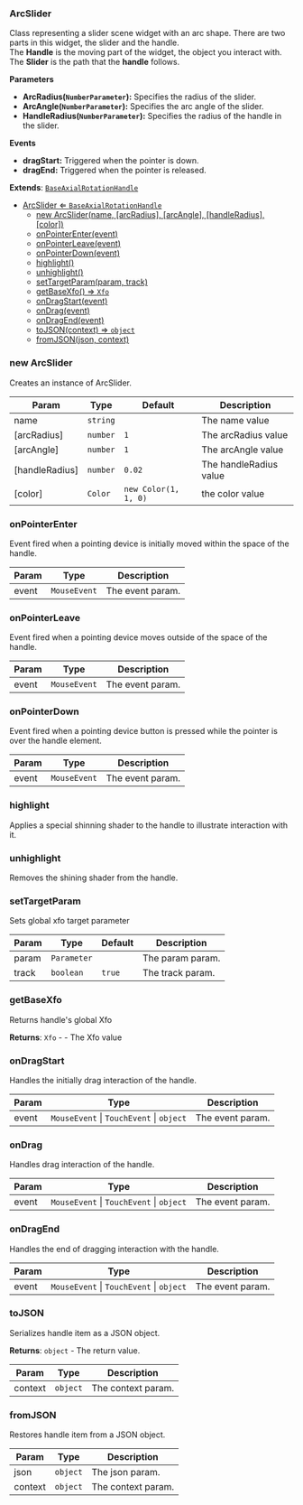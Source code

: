 <a name="ArcSlider"></a>

### ArcSlider 
Class representing a slider scene widget with an arc shape. There are two parts in this widget, the slider and the handle.<br>The **Handle** is the moving part of the widget, the object you interact with. The **Slider** is the path that the **handle** follows.**Parameters*** **ArcRadius(`NumberParameter`):** Specifies the radius of the slider.* **ArcAngle(`NumberParameter`):** Specifies the arc angle of the slider.* **HandleRadius(`NumberParameter`):** Specifies the radius of the handle in the slider.**Events*** **dragStart:** Triggered when the pointer is down.* **dragEnd:** Triggered when the pointer is released.


**Extends**: <code>[BaseAxialRotationHandle](api/Handles\BaseAxialRotationHandle.md)</code>  

* [ArcSlider ⇐ <code>BaseAxialRotationHandle</code>](#ArcSlider)
    * [new ArcSlider(name, [arcRadius], [arcAngle], [handleRadius], [color])](#new-ArcSlider)
    * [onPointerEnter(event)](#onPointerEnter)
    * [onPointerLeave(event)](#onPointerLeave)
    * [onPointerDown(event)](#onPointerDown)
    * [highlight()](#highlight)
    * [unhighlight()](#unhighlight)
    * [setTargetParam(param, track)](#setTargetParam)
    * [getBaseXfo() ⇒ <code>Xfo</code>](#getBaseXfo)
    * [onDragStart(event)](#onDragStart)
    * [onDrag(event)](#onDrag)
    * [onDragEnd(event)](#onDragEnd)
    * [toJSON(context) ⇒ <code>object</code>](#toJSON)
    * [fromJSON(json, context)](#fromJSON)

<a name="new_ArcSlider_new"></a>

### new ArcSlider
Creates an instance of ArcSlider.


| Param | Type | Default | Description |
| --- | --- | --- | --- |
| name | <code>string</code> |  | The name value |
| [arcRadius] | <code>number</code> | <code>1</code> | The arcRadius value |
| [arcAngle] | <code>number</code> | <code>1</code> | The arcAngle value |
| [handleRadius] | <code>number</code> | <code>0.02</code> | The handleRadius value |
| [color] | <code>Color</code> | <code>new Color(1, 1, 0)</code> | the color value |

<a name="ArcSlider+onPointerEnter"></a>

### onPointerEnter
Event fired when a pointing device is initially moved within the space of the handle.



| Param | Type | Description |
| --- | --- | --- |
| event | <code>MouseEvent</code> | The event param. |

<a name="ArcSlider+onPointerLeave"></a>

### onPointerLeave
Event fired when a pointing device moves outside of the space of the handle.



| Param | Type | Description |
| --- | --- | --- |
| event | <code>MouseEvent</code> | The event param. |

<a name="ArcSlider+onPointerDown"></a>

### onPointerDown
Event fired when a pointing device button is pressed while the pointer is over the handle element.



| Param | Type | Description |
| --- | --- | --- |
| event | <code>MouseEvent</code> | The event param. |

<a name="ArcSlider+highlight"></a>

### highlight
Applies a special shinning shader to the handle to illustrate interaction with it.


<a name="ArcSlider+unhighlight"></a>

### unhighlight
Removes the shining shader from the handle.


<a name="ArcSlider+setTargetParam"></a>

### setTargetParam
Sets global xfo target parameter



| Param | Type | Default | Description |
| --- | --- | --- | --- |
| param | <code>Parameter</code> |  | The param param. |
| track | <code>boolean</code> | <code>true</code> | The track param. |

<a name="ArcSlider+getBaseXfo"></a>

### getBaseXfo
Returns handle's global Xfo


**Returns**: <code>Xfo</code> - - The Xfo value  
<a name="ArcSlider+onDragStart"></a>

### onDragStart
Handles the initially drag interaction of the handle.



| Param | Type | Description |
| --- | --- | --- |
| event | <code>MouseEvent</code> \| <code>TouchEvent</code> \| <code>object</code> | The event param. |

<a name="ArcSlider+onDrag"></a>

### onDrag
Handles drag interaction of the handle.



| Param | Type | Description |
| --- | --- | --- |
| event | <code>MouseEvent</code> \| <code>TouchEvent</code> \| <code>object</code> | The event param. |

<a name="ArcSlider+onDragEnd"></a>

### onDragEnd
Handles the end of dragging interaction with the handle.



| Param | Type | Description |
| --- | --- | --- |
| event | <code>MouseEvent</code> \| <code>TouchEvent</code> \| <code>object</code> | The event param. |

<a name="ArcSlider+toJSON"></a>

### toJSON
Serializes handle item as a JSON object.


**Returns**: <code>object</code> - The return value.  

| Param | Type | Description |
| --- | --- | --- |
| context | <code>object</code> | The context param. |

<a name="ArcSlider+fromJSON"></a>

### fromJSON
Restores handle item from a JSON object.



| Param | Type | Description |
| --- | --- | --- |
| json | <code>object</code> | The json param. |
| context | <code>object</code> | The context param. |

